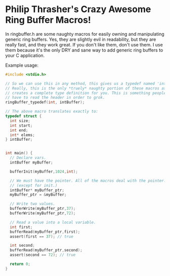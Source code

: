 Philip Thrasher's Crazy Awesome Ring Buffer Macros!
===================================================

In ringbuffer.h are some naughty macros for easily owning and manipulating
generic ring buffers. Yes, they are slightly evil in readability, but they
are really fast, and they work great. If you don't like them, don't use them.
I use them because it's the only DRY and sane way to add generic ring buffers
to your C application.

Example usage:

```c
#include <stdio.h>

// So we can use this in any method, this gives us a typedef named 'intBuffer'.
// Really, this is the only *truely* naughty portion of these macros as it
// creates a complete type definition for you. This is something people will
// have to read the header in order to grok.
ringBuffer_typedef(int, intBuffer);

// The above macro translates exactly to:
typedef struct {
  int size;
  int start;
  int end;
  int* elems;
} intBuffer;


int main() {
  // Declare vars.
  intBuffer myBuffer;

  bufferInit(myBuffer,1024,int);

  // We must have the pointer. All of the macros deal with the pointer.
  // (except for init.)
  intBuffer* myBuffer_ptr;
  myBuffer_ptr = &myBuffer;

  // Write two values.
  bufferWrite(myBuffer_ptr,37);
  bufferWrite(myBuffer_ptr,72);

  // Read a value into a local variable.
  int first;
  bufferRead(myBuffer_ptr,first);
  assert(first == 37); // true

  int second;
  bufferRead(myBuffer_ptr,second);
  assert(second == 72); // true

  return 0;
}
```

